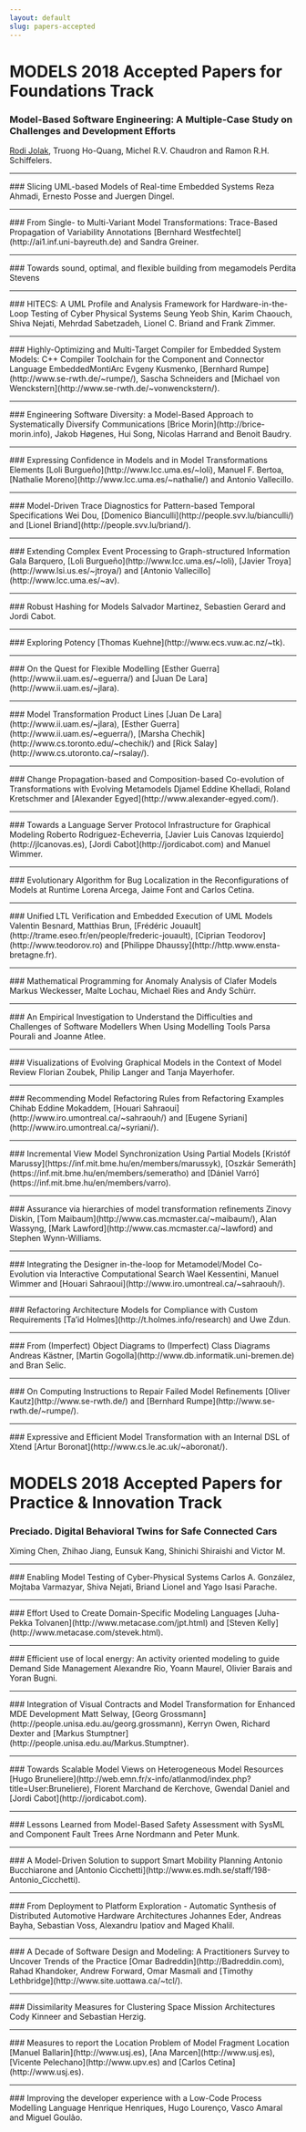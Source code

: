 ```yaml
---
layout: default
slug: papers-accepted
---
```

<div class="row">
 <div class="col-md-11" markdown="1">


MODELS 2018 Accepted Papers for Foundations Track
=================================================

<style>
.accepted {clear:right;margin-bottom:20pt;padding:3pt} .abstract {border-left: solid black 1px;border-right: solid black 1px;border-top: solid black 1px;padding:3pt} .paper {border-left: solid black 1px;border-right: solid black 1px;border-top: solid black 1px;padding:2pt} .abstract:last-child {border-bottom: solid black 1px;padding:3pt} .paper:last-child {border-bottom: solid black 1px;padding:2pt}

</style>

### Model-Based Software Engineering: A Multiple-Case Study on Challenges and Development Efforts
[Rodi Jolak](http://www.rodijolak.com), Truong Ho-Quang, Michel R.V. Chaudron and Ramon R.H. Schiffelers. 
<hr>
### Slicing UML-based Models of Real-time Embedded Systems
Reza Ahmadi, Ernesto Posse and Juergen Dingel. 
<hr>
### From Single- to Multi-Variant Model Transformations: Trace-Based Propagation of Variability Annotations
[Bernhard Westfechtel](http://ai1.inf.uni-bayreuth.de) and Sandra Greiner. 
<hr>
### Towards sound, optimal, and flexible building from megamodels
Perdita Stevens
<hr>
### HITECS: A UML Profile and Analysis Framework for Hardware-in-the-Loop Testing of Cyber Physical Systems
Seung Yeob Shin, Karim Chaouch, Shiva Nejati, Mehrdad Sabetzadeh, Lionel C. Briand and Frank Zimmer.
<hr>
### Highly-Optimizing and Multi-Target Compiler for Embedded System Models: C++ Compiler Toolchain for the Component and Connector Language EmbeddedMontiArc
Evgeny Kusmenko, [Bernhard Rumpe](http://www.se-rwth.de/~rumpe/), Sascha Schneiders and [Michael von Wenckstern](http://www.se-rwth.de/~vonwenckstern/). 
<hr>
### Engineering Software Diversity: a Model-Based Approach to Systematically Diversify Communications
[Brice Morin](http://brice-morin.info), Jakob Høgenes, Hui Song, Nicolas Harrand and Benoit Baudry. 
<hr>
### Expressing Confidence in Models and in Model Transformations Elements
[Loli Burgueño](http://www.lcc.uma.es/~loli), Manuel F. Bertoa, [Nathalie Moreno](http://www.lcc.uma.es/~nathalie/) and Antonio Vallecillo. 
<hr>
### Model-Driven Trace Diagnostics for Pattern-based Temporal Specifications
Wei Dou, [Domenico Bianculli](http://people.svv.lu/bianculli/) and [Lionel Briand](http://people.svv.lu/briand/). 
<hr>
### Extending Complex Event Processing to Graph-structured Information
Gala Barquero, [Loli Burgueño](http://www.lcc.uma.es/~loli), [Javier Troya](http://www.lsi.us.es/~jtroya/) and [Antonio Vallecillo](http://www.lcc.uma.es/~av). 
<hr>
### Robust Hashing for Models
Salvador Martinez, Sebastien Gerard and Jordi Cabot. 
<hr>
### Exploring Potency
[Thomas Kuehne](http://www.ecs.vuw.ac.nz/~tk). 
<hr>
### On the Quest for Flexible Modelling
[Esther Guerra](http://www.ii.uam.es/~eguerra/) and [Juan De Lara](http://www.ii.uam.es/~jlara). 
<hr>
### Model Transformation Product Lines
[Juan De Lara](http://www.ii.uam.es/~jlara), [Esther Guerra](http://www.ii.uam.es/~eguerra/), [Marsha Chechik](http://www.cs.toronto.edu/~chechik/) and [Rick Salay](http://www.cs.utoronto.ca/~rsalay/). 
<hr>
### Change Propagation-based and Composition-based Co-evolution of Transformations with Evolving Metamodels
Djamel Eddine Khelladi, Roland Kretschmer and [Alexander Egyed](http://www.alexander-egyed.com/). 
<hr>
### Towards a Language Server Protocol Infrastructure for Graphical Modeling
Roberto Rodriguez-Echeverria, [Javier Luis Canovas Izquierdo](http://jlcanovas.es), [Jordi Cabot](http://jordicabot.com) and Manuel Wimmer. 
<hr>
### Evolutionary Algorithm for Bug Localization in the Reconfigurations of Models at Runtime
Lorena Arcega, Jaime Font and Carlos Cetina. 
<hr>
### Unified LTL Verification and Embedded Execution of UML Models
Valentin Besnard, Matthias Brun, [Frédéric Jouault](http://trame.eseo.fr/en/people/frederic-jouault), [Ciprian Teodorov](http://www.teodorov.ro) and [Philippe Dhaussy](http://http.www.ensta-bretagne.fr). 
<hr>
### Mathematical Programming for Anomaly Analysis of Clafer Models
Markus Weckesser, Malte Lochau, Michael Ries and Andy Schürr. 
<hr>
### An Empirical Investigation to Understand the Difficulties and Challenges of Software Modellers When Using Modelling Tools
Parsa Pourali and Joanne Atlee. 
<hr>
### Visualizations of Evolving Graphical Models in the Context of Model Review
Florian Zoubek, Philip Langer and Tanja Mayerhofer. 
<hr>
### Recommending Model Refactoring Rules from Refactoring Examples
Chihab Eddine Mokaddem, [Houari Sahraoui](http://www.iro.umontreal.ca/~sahraouh/) and [Eugene Syriani](http://www.iro.umontreal.ca/~syriani/). 
<hr>
### Incremental View Model Synchronization Using Partial Models
[Kristóf Marussy](https://inf.mit.bme.hu/en/members/marussyk), [Oszkár Semeráth](https://inf.mit.bme.hu/en/members/semeratho) and [Dániel Varró](https://inf.mit.bme.hu/en/members/varro). 
<hr>
### Assurance via hierarchies of model transformation refinements
Zinovy Diskin, [Tom Maibaum](http://www.cas.mcmaster.ca/~maibaum/), Alan Wassyng, [Mark Lawford](http://www.cas.mcmaster.ca/~lawford) and Stephen Wynn-Williams. 
<hr>
### Integrating the Designer in-the-loop for Metamodel/Model Co-Evolution via Interactive Computational Search
Wael Kessentini, Manuel Wimmer and [Houari Sahraoui](http://www.iro.umontreal.ca/~sahraouh/). 
<hr>
### Refactoring Architecture Models for Compliance with Custom Requirements
[Ta’id Holmes](http://t.holmes.info/research) and Uwe Zdun. 
<hr>
### From (Imperfect) Object Diagrams to (Imperfect) Class Diagrams
Andreas Kästner, [Martin Gogolla](http://www.db.informatik.uni-bremen.de) and Bran Selic. 
<hr>
### On Computing Instructions to Repair Failed Model Refinements
[Oliver Kautz](http://www.se-rwth.de/) and [Bernhard Rumpe](http://www.se-rwth.de/~rumpe/). 
<hr>
### Expressive and Efficient Model Transformation with an Internal DSL of Xtend
[Artur Boronat](http://www.cs.le.ac.uk/~aboronat/). 

MODELS 2018 Accepted Papers for Practice & Innovation Track
===========================================================

### Preciado. Digital Behavioral Twins for Safe Connected Cars
Ximing Chen, Zhihao Jiang, Eunsuk Kang, Shinichi Shiraishi and Victor M. 
<hr>
### Enabling Model Testing of Cyber-Physical Systems
Carlos A. González, Mojtaba Varmazyar, Shiva Nejati, Briand Lionel and Yago Isasi Parache. 
<hr>
### Effort Used to Create Domain-Specific Modeling Languages
[Juha-Pekka Tolvanen](http://www.metacase.com/jpt.html) and [Steven Kelly](http://www.metacase.com/stevek.html). 
<hr>
### Efficient use of local energy: An activity oriented modeling to guide Demand Side Management
Alexandre Rio, Yoann Maurel, Olivier Barais and Yoran Bugni. 
<hr>
### Integration of Visual Contracts and Model Transformation for Enhanced MDE Development
Matt Selway, [Georg Grossmann](http://people.unisa.edu.au/georg.grossmann), Kerryn Owen, Richard Dexter and [Markus Stumptner](http://people.unisa.edu.au/Markus.Stumptner). 
<hr>
### Towards Scalable Model Views on Heterogeneous Model Resources
[Hugo Bruneliere](http://web.emn.fr/x-info/atlanmod/index.php?title=User:Bruneliere), Florent Marchand de Kerchove, Gwendal Daniel and [Jordi Cabot](http://jordicabot.com). 
<hr>
### Lessons Learned from Model-Based Safety Assessment with SysML and Component Fault Trees
Arne Nordmann and Peter Munk. 
<hr>
### A Model-Driven Solution to support Smart Mobility Planning
Antonio Bucchiarone and [Antonio Cicchetti](http://www.es.mdh.se/staff/198-Antonio_Cicchetti). 
<hr>
### From Deployment to Platform Exploration - Automatic Synthesis of Distributed Automotive Hardware Architectures
Johannes Eder, Andreas Bayha, Sebastian Voss, Alexandru Ipatiov and Maged Khalil. 
<hr>
### A Decade of Software Design and Modeling: A Practitioners Survey to Uncover Trends of the Practice
[Omar Badreddin](http://Badreddin.com), Rahad Khandoker, Andrew Forward, Omar Masmali and [Timothy Lethbridge](http://www.site.uottawa.ca/~tcl/). 
<hr>
### Dissimilarity Measures for Clustering Space Mission Architectures
Cody Kinneer and Sebastian Herzig. 
<hr>
### Measures to report the Location Problem of Model Fragment Location
[Manuel Ballarin](http://www.usj.es), [Ana Marcen](http://www.usj.es), [Vicente Pelechano](http://www.upv.es) and [Carlos Cetina](http://www.usj.es). 
<hr>
### Improving the developer experience with a Low-Code Process Modelling Language
Henrique Henriques, Hugo Lourenço, Vasco Amaral and Miguel Goulão. 

     
</div>
</div>
